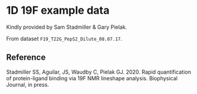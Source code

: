 # 1D 19F example data

Kindly provided by Sam Stadmiller & Gary Pielak.

From dataset `F19_T22G_PepS2_Dilute_08.07.17`.

## Reference

Stadmiller SS, Aguilar, JS, Waudby C, Pielak GJ. 2020. Rapid quantification of protein-ligand binding via 19F NMR lineshape analysis. Biophysical Journal, in press.
